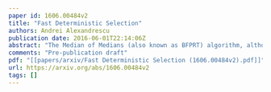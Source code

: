 ```yaml
---
paper id: 1606.00484v2
title: "Fast Deterministic Selection"
authors: Andrei Alexandrescu
publication date: 2016-06-01T22:14:06Z
abstract: "The Median of Medians (also known as BFPRT) algorithm, although a landmark theoretical achievement, is seldom used in practice because it and its variants are slower than simple approaches based on sampling. The main contribution of this paper is a fast linear-time deterministic selection algorithm QuickselectAdaptive based on a refined definition of MedianOfMedians. The algorithm's performance brings deterministic selection---along with its desirable properties of reproducible runs, predictable run times, and immunity to pathological inputs---in the range of practicality. We demonstrate results on independent and identically distributed random inputs and on normally-distributed inputs. Measurements show that QuickselectAdaptive is faster than state-of-the-art baselines."
comments: "Pre-publication draft"
pdf: "[[papers/arxiv/Fast Deterministic Selection (1606.00484v2).pdf]]"
url: https://arxiv.org/abs/1606.00484v2
tags: []
---
```

